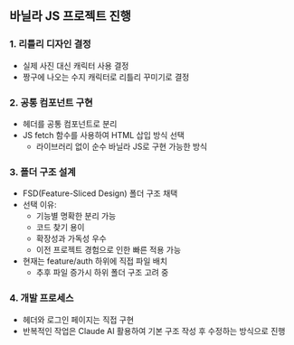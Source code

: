 ## 바닐라 JS 프로젝트 진행

### 1. 리틀리 디자인 결정
- 실제 사진 대신 캐릭터 사용 결정
- 짱구에 나오는 수지 캐릭터로 리틀리 꾸미기로 결정

### 2. 공통 컴포넌트 구현
- 헤더를 공통 컴포넌트로 분리
- JS fetch 함수를 사용하여 HTML 삽입 방식 선택
  - 라이브러리 없이 순수 바닐라 JS로 구현 가능한 방식

### 3. 폴더 구조 설계
- FSD(Feature-Sliced Design) 폴더 구조 채택
- 선택 이유:
  - 기능별 명확한 분리 가능
  - 코드 찾기 용이
  - 확장성과 가독성 우수
  - 이전 프로젝트 경험으로 인한 빠른 적용 가능
- 현재는 feature/auth 하위에 직접 파일 배치
  - 추후 파일 증가시 하위 폴더 구조 고려 중

### 4. 개발 프로세스
- 헤더와 로그인 페이지는 직접 구현
- 반복적인 작업은 Claude AI 활용하여 기본 구조 작성 후 수정하는 방식으로 진행